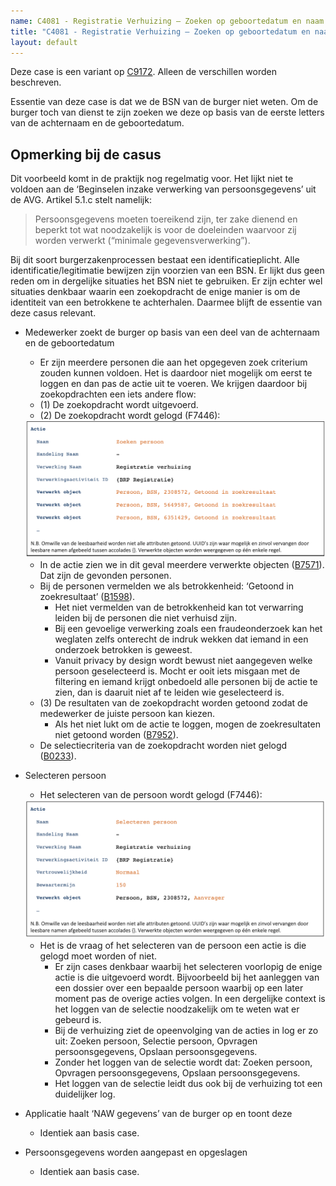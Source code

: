 ```yaml
---
name: C4081 - Registratie Verhuizing – Zoeken op geboortedatum en naam
title: "C4081 - Registratie Verhuizing – Zoeken op geboortedatum en naam"
layout: default
---
```


Deze case is een variant op [C9172](./9172.md). Alleen de verschillen worden beschreven.

Essentie van deze case is dat we de BSN van de burger niet weten. Om de burger toch van dienst te zijn zoeken we deze op basis van de eerste letters van de achternaam en de geboortedatum. 

## Opmerking bij de casus
Dit voorbeeld komt in de praktijk nog regelmatig voor. Het lijkt niet te voldoen aan de ‘Beginselen inzake verwerking van persoonsgegevens’ uit de AVG. Artikel 5.1.c stelt namelijk: 

> Persoonsgegevens moeten toereikend zijn, ter zake dienend en beperkt tot wat noodzakelijk is voor de doeleinden waarvoor zij worden verwerkt (“minimale gegevensverwerking”). 


Bij dit soort burgerzakenprocessen bestaat een identificatieplicht. Alle identificatie/legitimatie bewijzen zijn voorzien van een BSN. Er lijkt dus geen reden om in dergelijke situaties het BSN niet te gebruiken. Er zijn echter wel situaties denkbaar waarin een zoekopdracht de enige manier is om de identiteit van een betrokkene te achterhalen. Daarmee blijft de essentie van deze casus relevant.

-	Medewerker zoekt de burger op basis van een deel van de achternaam en de geboortedatum
    - Er zijn meerdere personen die aan het opgegeven zoek criterium zouden kunnen voldoen. Het is daardoor niet mogelijk om eerst te loggen en dan pas de actie uit te voeren. We krijgen daardoor bij zoekopdrachten een iets andere flow:
    - (1) De zoekopdracht wordt uitgevoerd.
    - (2) De zoekopdracht wordt gelogd (F7446):
    
    <img src="./_assets/4081_1.png" alt="" width="700"/>
    
    - In de actie zien we in dit geval meerdere verwerkte objecten ([B7571](./7571.md)). Dat zijn de gevonden personen.
    - Bij de personen vermelden we als betrokkenheid: ‘Getoond in zoekresultaat’ ([B1598](./1598.md)).
        - Het niet vermelden van de betrokkenheid kan tot verwarring leiden bij de personen die niet verhuisd zijn. 
        - Bij een gevoelige verwerking zoals een fraudeonderzoek kan het weglaten zelfs onterecht de indruk wekken dat iemand in een onderzoek betrokken is geweest.
        - Vanuit privacy by design wordt bewust niet aangegeven welke persoon geselecteerd is. Mocht er ooit iets misgaan met de filtering en iemand krijgt onbedoeld alle personen bij de actie te zien, dan is daaruit niet af te leiden wie geselecteerd is.
    - (3) De resultaten van de zoekopdracht worden getoond zodat de medewerker de juiste persoon kan kiezen.
        - Als het niet lukt om de actie te loggen, mogen de zoekresultaten niet getoond worden ([B7952](./7952.md)).
    - De selectiecriteria van de zoekopdracht worden niet gelogd ([B0233](./0233.md)).
    
-	Selecteren persoon
    - Het selecteren van de persoon wordt gelogd (F7446):
    
    <img src="./_assets/4081_2.png" alt="" width="700"/>
    
    - Het is de vraag of het selecteren van de persoon een actie is die gelogd moet worden of niet.
        - Er zijn cases denkbaar waarbij het selecteren voorlopig de enige actie is die uitgevoerd wordt. Bijvoorbeeld bij het aanleggen van een dossier over een bepaalde persoon waarbij op een later moment pas de overige acties volgen. In een dergelijke context is het loggen van de selectie noodzakelijk om te weten wat er gebeurd is.
        - Bij de verhuizing ziet de opeenvolging van de acties in log er zo uit: Zoeken persoon, Selectie persoon, Opvragen persoonsgegevens, Opslaan persoonsgegevens.
        - Zonder het loggen van de selectie wordt dat: Zoeken persoon, Opvragen persoonsgegevens, Opslaan persoonsgegevens.
        - Het loggen van de selectie leidt dus ook bij de verhuizing tot een duidelijker log.
        
-	Applicatie haalt ‘NAW gegevens’ van de burger op en toont deze
    - Identiek aan basis case.
    
-	Persoonsgegevens worden aangepast en opgeslagen
    - Identiek aan basis case.

       



